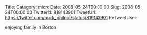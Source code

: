 Title: 
Category: micro
Date: 2008-05-24T00:00:00
Slug: 2008-05-24T00:00:00
TwitterId: 819143901
TweetUrl: https://twitter.com/mark_philpot/status/819143901
ReTweetUser: 

enjoying family in Boston